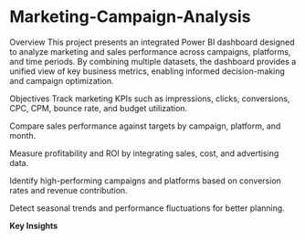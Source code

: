 # Marketing-Campaign-Analysis

Overview
This project presents an integrated Power BI dashboard designed to analyze marketing and sales performance across campaigns, platforms, and time periods. By combining multiple datasets, the dashboard provides a unified view of key business metrics, enabling informed decision-making and campaign optimization.

Objectives
Track marketing KPIs such as impressions, clicks, conversions, CPC, CPM, bounce rate, and budget utilization.

Compare sales performance against targets by campaign, platform, and month.

Measure profitability and ROI by integrating sales, cost, and advertising data.

Identify high-performing campaigns and platforms based on conversion rates and revenue contribution.

Detect seasonal trends and performance fluctuations for better planning.

**Key Insights**

